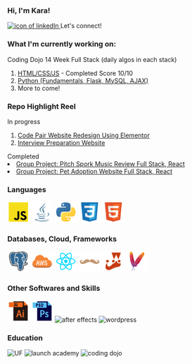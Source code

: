 ### Hi, I'm Kara!
<!-- links to pages -->
<span>
<a href="https://www.linkedin.com/in/karalynnpartain/">
  <img src="https://image.flaticon.com/icons/png/512/174/174857.png" alt="icon of linkedIn" width="20px" />
</a>
 Let's connect!
</span>

### What I'm currently working on:
  Coding Dojo 14 Week Full Stack (daily algos in each stack)
  1. <a href="https://github.com/kpartain/working">HTML/CSS/JS</a> - Completed Score 10/10
  2. <a href="https://github.com/kpartain/python">Python (Fundamentals, Flask, MySQL, AJAX)</a>
  3. More to come!


<!-- repo highlights bullet points -->
### Repo Highlight Reel 
In progress
<ol>
  <li><a href="https://github.com/keyes9056/BjornRepo">Code Pair Website Redesign Using Elementor</a></li>
  <li><a href="https://github.com/ikrisa10/interview-questions-with-count-down">Interview Preparation Website</a></li>
</ol>
Completed
</ol>
  <li><a href="https://github.com/ikrisa10/group-project-pitch-spork">Group Project: Pitch Spork Music Review Full Stack, React</a></li>
  <li><a href="https://github.com/kpartain/cc-adopt-a-pet">Group Project: Pet Adoption Website Full Stack, React</a></li>
</ol>

<!-- languages/tools I use images in a row-->
### Languages
<span>
  <!-- Javascript -->
  <img src="https://github.com/vscode-icons/vscode-icons/raw/master/icons/file_type_js_official.svg" alt="Javascript" width="50px" />
  <!-- Java -->
  <img src="https://github.com/vscode-icons/vscode-icons/raw/master/icons/file_type_java.svg" alt="Java" width="50px" />
  <!-- Python -->
  <img src="https://github.com/vscode-icons/vscode-icons/raw/master/icons/file_type_python.svg" alt="Python" width="50px" />
  <!-- css -->
  <img src="https://github.com/vscode-icons/vscode-icons/raw/master/icons/file_type_css.svg" alt="CSS" width="50px" />
  <!-- html -->
  <img src="https://github.com/vscode-icons/vscode-icons/raw/master/icons/file_type_html.svg" alt="HTML" width="50px" />
</span>

### Databases, Cloud, Frameworks
<span>
<!--   postgreSQL -->
  <img src="https://github.com/vscode-icons/vscode-icons/raw/master/icons/file_type_pgsql.svg" alt="pgsql" width="50px" />
  <!-- AWS -->
  <img src="https://github.com/vscode-icons/vscode-icons/raw/master/icons/file_type_aws.svg" alt="AWS" width="50px" />
  <!--   REACT -->
  <img src="https://github.com/vscode-icons/vscode-icons/raw/master/icons/file_type_reactjs.svg" alt="react js" width="50px" />
  <!-- Handlebars -->
  <img src="https://github.com/vscode-icons/vscode-icons/raw/master/icons/file_type_handlebars.svg" alt="handlebars" width="50px" />
<!--   jest -->
  <img src="https://github.com/vscode-icons/vscode-icons/raw/master/icons/file_type_jest.svg" alt="jest" width="50px" />
  <!-- maven -->
  <img src="https://github.com/vscode-icons/vscode-icons/raw/master/icons/file_type_maven.svg" alt="maven" width="50px" />
</span>  
  
### Other Softwares and Skills
<span>
  <!--  illustrator -->
  <img src="https://github.com/vscode-icons/vscode-icons/raw/master/icons/file_type_ai2.svg" alt="illustrator" width="50px" />
  <!-- Photoshop -->
  <img src="https://github.com/vscode-icons/vscode-icons/raw/master/icons/file_type_photoshop2.svg" alt="photoshop" width="50px" />
<!--   after effects -->
  <img src="https://upload.wikimedia.org/wikipedia/commons/thumb/c/cb/Adobe_After_Effects_CC_icon.svg/512px-Adobe_After_Effects_CC_icon.svg.png" alt="after effects" width="50px" />
  <!-- wordpress -->
  <img src="https://upload.wikimedia.org/wikipedia/commons/thumb/0/09/Wordpress-Logo.svg/512px-Wordpress-Logo.svg.png" alt="wordpress" width="50px" />
</span>  

### Education
<span>
  <img src="https://upload.wikimedia.org/wikipedia/commons/thumb/8/8e/University_of_Florida_logo.svg/264px-University_of_Florida_logo.svg.png" alt="UF" height="40px" />
  <img src="https://launchacademy.com/wp-content/uploads/2019/02/logo.png" alt="launch academy" height="40px" />
  <img src="https://upload.wikimedia.org/wikipedia/commons/4/41/Coding_Dojo.png" alt="coding dojo" height="50px" />
</span>
